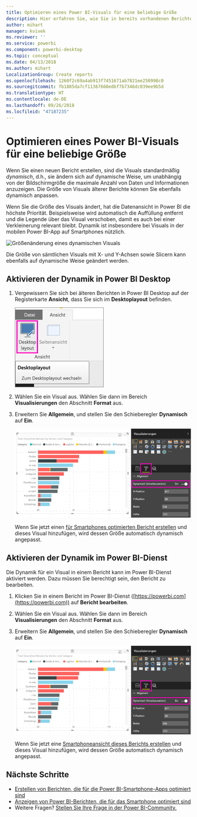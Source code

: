 ```yaml
---
title: Optimieren eines Power BI-Visuals für eine beliebige Größe
description: Hier erfahren Sie, wie Sie in bereits vorhandenen Berichten in Power BI Desktop und im Power BI-Dienst Visuals für Power BI-Smartphone-Apps optimieren können.
author: mihart
manager: kvivek
ms.reviewer: ''
ms.service: powerbi
ms.component: powerbi-desktop
ms.topic: conceptual
ms.date: 04/13/2018
ms.author: mihart
LocalizationGroup: Create reports
ms.openlocfilehash: 1260f2c69a4ab913f7451671ab7821ee250998c0
ms.sourcegitcommit: fb1885da7cf11367660edbf7b7346dc039ee9b5d
ms.translationtype: HT
ms.contentlocale: de-DE
ms.lasthandoff: 09/26/2018
ms.locfileid: "47187235"
---
```

# <a name="optimize-a-power-bi-visual-for-any-size"></a>Optimieren eines Power BI-Visuals für eine beliebige Größe
Wenn Sie einen neuen Bericht erstellen, sind die Visuals standardmäßig *dynamisch*, d.h., sie ändern sich auf dynamische Weise, um unabhängig von der Bildschirmgröße die maximale Anzahl von Daten und Informationen anzuzeigen. Die Größe von Visuals älterer Berichte können Sie ebenfalls dynamisch anpassen.

Wenn Sie die Größe des Visuals ändert, hat die Datenansicht in Power BI die höchste Priorität. Beispielsweise wird automatisch die Auffüllung entfernt und die Legende über das Visual verschoben, damit es auch bei einer Verkleinerung relevant bleibt. Dynamik ist insbesondere bei Visuals in der mobilen Power BI-App auf Smartphones nützlich.

![Größenänderung eines dynamischen Visuals](media/desktop-create-responsive-visuals/power-bi-responsive-visual.gif)

Die Größe von sämtlichen Visuals mit X- und Y-Achsen sowie Slicern kann ebenfalls auf dynamische Weise geändert werden.

## <a name="turn-on-responsiveness-in-power-bi-desktop"></a>Aktivieren der Dynamik in Power BI Desktop
1. Vergewissern Sie sich bei älteren Berichten in Power BI Desktop auf der Registerkarte **Ansicht**, dass Sie sich im **Desktoplayout** befinden.
   
    ![Symbol „Desktoplayout“](media/desktop-create-responsive-visuals/power-bi-desktop-layout.png)
2. Wählen Sie ein Visual aus. Wählen Sie dann im Bereich **Visualisierungen** den Abschnitt **Format** aus.
3. Erweitern Sie **Allgemein**, und stellen Sie den Schieberegler **Dynamisch** auf **Ein**.
   
    ![„Dynamisch“ aktivieren](media/desktop-create-responsive-visuals/power-bi-turn-responsive-on.png)
   
     Wenn Sie jetzt einen [für Smartphones optimierten Bericht erstellen](../desktop-create-phone-report.md) und dieses Visual hinzufügen, wird dessen Größe automatisch dynamisch angepasst.

## <a name="turn-on-responsiveness-in-the-power-bi-service"></a>Aktivieren der Dynamik im Power BI-Dienst
Die Dynamik für ein Visual in einem Bericht kann im Power BI-Dienst aktiviert werden. Dazu müssen Sie berechtigt sein, den Bericht zu bearbeiten.

1. Klicken Sie in einem Bericht im Power BI-Dienst ([https://powerbi.com](https://powerbi.com)) auf **Bericht bearbeiten**.
2. Wählen Sie ein Visual aus. Wählen Sie dann im Bereich **Visualisierungen** den Abschnitt **Format** aus.
3. Erweitern Sie **Allgemein**, und stellen Sie den Schieberegler **Dynamisch** auf **Ein**.
   
    ![„Dynamisch“ aktivieren](media/desktop-create-responsive-visuals/power-bi-turn-responsive-on.png)
   
     Wenn Sie jetzt eine [Smartphoneansicht dieses Berichts erstellen](../desktop-create-phone-report.md) und dieses Visual hinzufügen, wird dessen Größe automatisch dynamisch angepasst.

## <a name="next-steps"></a>Nächste Schritte
* [Erstellen von Berichten, die für die Power BI-Smartphone-Apps optimiert sind](../desktop-create-phone-report.md)
* [Anzeigen von Power BI-Berichten, die für das Smartphone optimiert sind](../consumer/mobile/mobile-apps-view-phone-report.md)
* Weitere Fragen? [Stellen Sie Ihre Frage in der Power BI-Community.](http://community.powerbi.com/)

